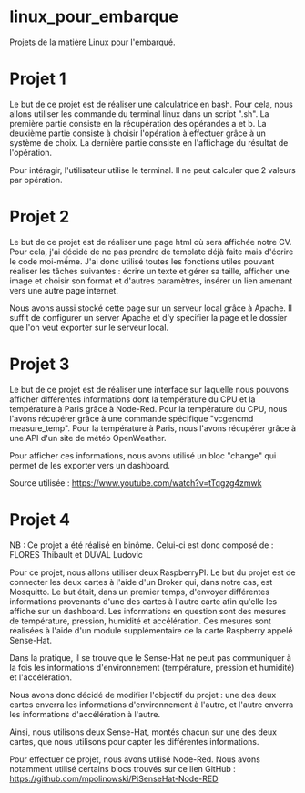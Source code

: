 # linux_pour_embarque
Projets de la matière Linux pour l'embarqué.

# Projet 1 
Le but de ce projet est de réaliser une calculatrice en bash. 
Pour cela, nous allons utiliser les commande du terminal linux dans un script ".sh".
La première partie consiste en la récupération des opérandes a et b. 
La deuxième partie consiste à choisir l'opération à effectuer grâce à un système de choix. 
La dernière partie consiste en l'affichage du résultat de l'opération. 

Pour intéragir, l'utilisateur utilise le terminal. Il ne peut calculer que 2 valeurs par opération.

# Projet 2
Le but de ce projet est de réaliser une page html où sera affichée notre CV.
Pour cela, j'ai décidé de ne pas prendre de template déjà faite mais d'écrire le code moi-mếme.
J'ai donc utilisé toutes les fonctions utiles pouvant réaliser les tâches suivantes : écrire un texte et gérer sa taille, afficher une image et choisir son format et d'autres paramètres, insérer un lien amenant vers une autre page internet. 

Nous avons aussi stocké cette page sur un serveur local grâce à Apache. 
Il suffit de configurer un server Apache et d'y spécifier la page et le dossier que l'on veut exporter sur le serveur local. 

# Projet 3
Le but de ce projet est de réaliser une interface sur laquelle nous pouvons afficher différentes informations dont la température du CPU et la température à Paris grâce à Node-Red.
Pour la température du CPU, nous l'avons récupérer grâce à une commande spécifique "vcgencmd measure_temp".
Pour la température à Paris, nous l'avons récupérer grâce à une API d'un site de météo OpenWeather.

Pour afficher ces informations, nous avons utilisé un bloc "change" qui permet de les exporter vers un dashboard.

Source utilisée : https://www.youtube.com/watch?v=tTqgzg4zmwk

# Projet 4
NB : Ce projet a été réalisé en binôme. Celui-ci est donc composé de : FLORES Thibault et DUVAL Ludovic

Pour ce projet, nous allons utiliser deux RaspberryPI. Le but du projet est de connecter les deux cartes à l'aide d'un Broker qui, dans notre cas, est Mosquitto. 
Le but était, dans un premier temps, d'envoyer différentes informations provenants d'une des cartes à l'autre carte afin qu'elle les affiche sur un dashboard. 
Les informations en question sont des mesures de température, pression, humidité et accélération. 
Ces mesures sont réalisées à l'aide d'un module supplémentaire de la carte Raspberry appelé Sense-Hat.

Dans la pratique, il se trouve que le Sense-Hat ne peut pas communiquer à la fois les informations d'environnement (température, pression et humidité) et l'accélération.

Nous avons donc décidé de modifier l'objectif du projet : une des deux cartes enverra les informations d'environnement à l'autre, et l'autre enverra les informations
d'accélération à l'autre.

Ainsi, nous utilisons deux Sense-Hat, montés chacun sur une des deux cartes, que nous utilisons pour capter les différentes informations.

Pour effectuer ce projet, nous avons utilisé Node-Red. Nous avons notamment utilisé certains blocs trouvés sur ce lien GitHub : 
https://github.com/mpolinowski/PiSenseHat-Node-RED
